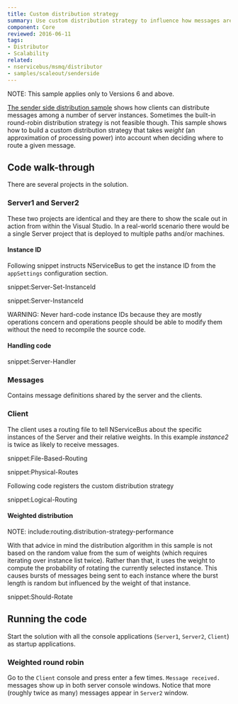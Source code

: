 ```yaml
---
title: Custom distribution strategy
summary: Use custom distribution strategy to influence how messages are sent to endpoint instances.
component: Core
reviewed: 2016-06-11
tags:
- Distributor
- Scalability
related:
- nservicebus/msmq/distributor
- samples/scaleout/senderside
---
```


NOTE: This sample applies only to Versions 6 and above.

[The sender side distribution sample](/samples/scaleout/senderside) shows how clients can distribute messages among a number of server instances. Sometimes the built-in round-robin distribution strategy is not feasible though. This sample shows how to build a custom distribution strategy that takes *weight* (an approximation of processing power) into account when deciding where to route a given message.


## Code walk-through

There are several projects in the solution.


### Server1 and Server2

These two projects are identical and they are there to show the scale out in action from within the Visual Studio. In a real-world scenario there would be a single Server project that is deployed to multiple paths and/or machines.


#### Instance ID

Following snippet instructs NServiceBus to get the instance ID from the `appSettings` configuration section.

snippet:Server-Set-InstanceId

snippet:Server-InstanceId

WARNING: Never hard-code instance IDs because they are mostly operations concern and operations people should be able to modify them without the need to recompile the source code.


#### Handling code

snippet:Server-Handler


### Messages

Contains message definitions shared by the server and the clients.


### Client

The client uses a routing file to tell NServiceBus about the specific instances of the Server and their relative weights. In this example *instance2* is twice as likely to receive messages.

snippet:File-Based-Routing

snippet:Physical-Routes

Following code registers the custom distribution strategy

snippet:Logical-Routing


#### Weighted distribution

NOTE: include:routing.distribution-strategy-performance

With that advice in mind the distribution algorithm in this sample is not based on the random value from the sum of weights (which requires iterating over instance list twice). Rather than that, it uses the weight to compute the probability of rotating the currently selected instance. This causes bursts of messages being sent to each instance where the burst length is random but influenced by the weight of that instance.

snippet:Should-Rotate


## Running the code

Start the solution with all the console applications (`Server1`, `Server2`, `Client`) as startup applications.


### Weighted round robin

Go to the `Client` console and press enter a few times. `Message received.` messages show up in both server console windows. Notice that more (roughly twice as many) messages appear in `Server2` window.